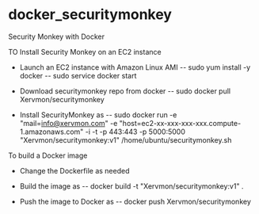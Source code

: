 docker_securitymonkey
=====================

Security Monkey with Docker

TO Install Security Monkey on an EC2 instance

- Launch an EC2 instance with Amazon Linux AMI
-- sudo yum install -y docker
-- sudo service docker start

- Download securitymonkey repo from docker
-- sudo docker pull Xervmon/securitymonkey

- Install SecurityMonkey as
--  sudo docker run -e "mail=info@xervmon.com" -e "host=ec2-xx-xxx-xxx-xxx.compute-1.amazonaws.com" -i -t -p 443:443 -p 5000:5000 "Xervmon/securitymonkey:v1" /home/ubuntu/securitymonkey.sh



To build a Docker image
- Change the Dockerfile as needed

- Build the image as
--  docker build -t "Xervmon/securitymonkey:v1" .

- Push the image to Docker as
-- docker push Xervmon/securitymonkey
